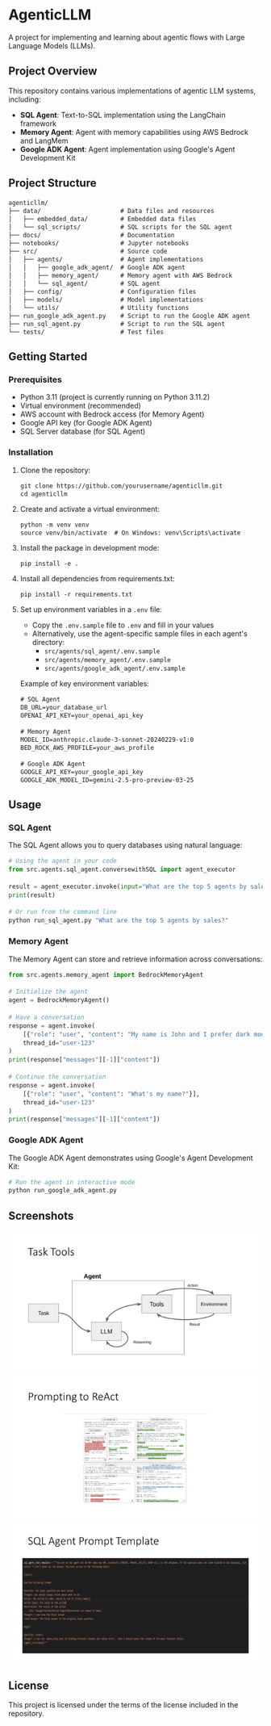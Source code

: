 # AgenticLLM

A project for implementing and learning about agentic flows with Large Language Models (LLMs).

## Project Overview

This repository contains various implementations of agentic LLM systems, including:

- **SQL Agent**: Text-to-SQL implementation using the LangChain framework
- **Memory Agent**: Agent with memory capabilities using AWS Bedrock and LangMem
- **Google ADK Agent**: Agent implementation using Google's Agent Development Kit

## Project Structure

```
agenticllm/
├── data/                      # Data files and resources
│   ├── embedded_data/         # Embedded data files
│   └── sql_scripts/           # SQL scripts for the SQL agent
├── docs/                      # Documentation
├── notebooks/                 # Jupyter notebooks
├── src/                       # Source code
│   ├── agents/                # Agent implementations
│   │   ├── google_adk_agent/  # Google ADK agent
│   │   ├── memory_agent/      # Memory agent with AWS Bedrock
│   │   └── sql_agent/         # SQL agent
│   ├── config/                # Configuration files
│   ├── models/                # Model implementations
│   └── utils/                 # Utility functions
├── run_google_adk_agent.py    # Script to run the Google ADK agent
├── run_sql_agent.py           # Script to run the SQL agent
└── tests/                     # Test files
```

## Getting Started

### Prerequisites

- Python 3.11 (project is currently running on Python 3.11.2)
- Virtual environment (recommended)
- AWS account with Bedrock access (for Memory Agent)
- Google API key (for Google ADK Agent)
- SQL Server database (for SQL Agent)

### Installation

1. Clone the repository:
   ```
   git clone https://github.com/yourusername/agenticllm.git
   cd agenticllm
   ```

2. Create and activate a virtual environment:
   ```
   python -m venv venv
   source venv/bin/activate  # On Windows: venv\Scripts\activate
   ```

3. Install the package in development mode:
   ```
   pip install -e .
   ```

4. Install all dependencies from requirements.txt:
   ```
   pip install -r requirements.txt
   ```

5. Set up environment variables in a `.env` file:
   - Copy the `.env.sample` file to `.env` and fill in your values
   - Alternatively, use the agent-specific sample files in each agent's directory:
     - `src/agents/sql_agent/.env.sample`
     - `src/agents/memory_agent/.env.sample`
     - `src/agents/google_adk_agent/.env.sample`

   Example of key environment variables:
   ```
   # SQL Agent
   DB_URL=your_database_url
   OPENAI_API_KEY=your_openai_api_key

   # Memory Agent
   MODEL_ID=anthropic.claude-3-sonnet-20240229-v1:0
   BED_ROCK_AWS_PROFILE=your_aws_profile

   # Google ADK Agent
   GOOGLE_API_KEY=your_google_api_key
   GOOGLE_ADK_MODEL_ID=gemini-2.5-pro-preview-03-25
   ```

## Usage

### SQL Agent

The SQL Agent allows you to query databases using natural language:

```python
# Using the agent in your code
from src.agents.sql_agent.conversewithSQL import agent_executor

result = agent_executor.invoke(input="What are the top 5 agents by sales?")
print(result)

# Or run from the command line
python run_sql_agent.py "What are the top 5 agents by sales?"
```

### Memory Agent

The Memory Agent can store and retrieve information across conversations:

```python
from src.agents.memory_agent import BedrockMemoryAgent

# Initialize the agent
agent = BedrockMemoryAgent()

# Have a conversation
response = agent.invoke(
    [{"role": "user", "content": "My name is John and I prefer dark mode."}],
    thread_id="user-123"
)
print(response["messages"][-1]["content"])

# Continue the conversation
response = agent.invoke(
    [{"role": "user", "content": "What's my name?"}],
    thread_id="user-123"
)
print(response["messages"][-1]["content"])
```

### Google ADK Agent

The Google ADK Agent demonstrates using Google's Agent Development Kit:

```bash
# Run the agent in interactive mode
python run_google_adk_agent.py
```

## Screenshots

![SQL Agent Demo](docs/images/image.png)
![Agent Interaction](docs/images/image-1.png)
![Results Visualization](docs/images/image-2.png)

## License

This project is licensed under the terms of the license included in the repository.
